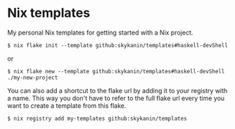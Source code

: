 # Nix templates

My personal Nix templates for getting started with a Nix project.

```console
$ nix flake init --template github:skykanin/templates#haskell-devShell
```

or

```console
$ nix flake new --template github:skykanin/templates#haskell-devShell ./my-new-project
```

You can also add a shortcut to the flake url by adding it to your registry with a name.
This way you don't have to refer to the full flake url every time you want to create a template
from this flake.

```console
$ nix registry add my-templates github:skykanin/templates
```
